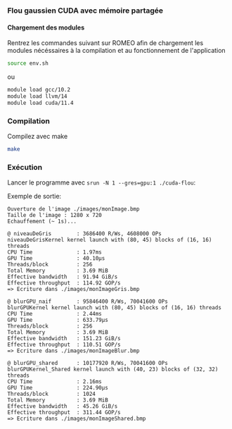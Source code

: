### Flou gaussien CUDA avec mémoire partagée

#### Chargement des modules

Rentrez les commandes suivant sur ROMEO afin de chargement les modules nécéssaires à la compilation et au fonctionnement de l'application
```bash
source env.sh
```
ou
```bash
module load gcc/10.2
module load llvm/14
module load cuda/11.4
```

### Compilation

Compilez avec make
```bash
make
```

### Exécution

Lancer le programme avec ```srun -N 1 --gres=gpu:1 ./cuda-flou```:

Exemple de sortie:
```
Ouverture de l'image ./images/monImage.bmp
Taille de l'image : 1280 x 720
Echauffement (~ 1s)...

@ niveauDeGris        : 3686400 R/Ws, 4608000 OPs 
niveauDeGrisKernel kernel launch with (80, 45) blocks of (16, 16) threads
CPU Time              : 1.97ms
GPU Time              : 40.10µs
Threads/block         : 256 
Total Memory          : 3.69 MiB 
Effective bandwidth   : 91.94 GiB/s 
Effective throughput  : 114.92 GOP/s 
=> Ecriture dans ./images/monImageGris.bmp

@ blurGPU_naif        : 95846400 R/Ws, 70041600 OPs 
blurGPUKernel kernel launch with (80, 45) blocks of (16, 16) threads
CPU Time              : 2.44ms
GPU Time              : 633.79µs
Threads/block         : 256 
Total Memory          : 3.69 MiB 
Effective bandwidth   : 151.23 GiB/s 
Effective throughput  : 110.51 GOP/s 
=> Ecriture dans ./images/monImageBlur.bmp

@ blurGPU_shared      : 10177920 R/Ws, 70041600 OPs 
blurGPUKernel_Shared kernel launch with (40, 23) blocks of (32, 32) threads
CPU Time              : 2.16ms
GPU Time              : 224.90µs
Threads/block         : 1024 
Total Memory          : 3.69 MiB 
Effective bandwidth   : 45.26 GiB/s 
Effective throughput  : 311.44 GOP/s 
=> Ecriture dans ./images/monImageShared.bmp
```
